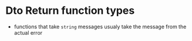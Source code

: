# Dto Return function types

- functions that take  `string` messages usualy take the message from the actual error